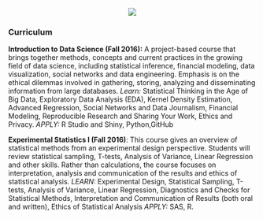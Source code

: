 <p align = "center">
<img src = "https://cdn1.datascience.smu.edu/static/images/smu-mds/program/color.png">
</p>


### Curriculum

**Introduction to Data Science (Fall 2016):** A project-based course that brings together methods, concepts and current practices in the growing field of data science, including statistical inference, financial modeling, data visualization, social networks and data engineering. Emphasis is on the ethical dilemmas involved in gathering, storing, analyzing and disseminating information from large databases. *Learn:* Statistical Thinking in the Age of Big Data, Exploratory Data Analysis (EDA), Kernel Density Estimation, Advanced Regression, Social Networks and Data Journalism, Financial Modeling, Reproducible Research and Sharing Your Work, Ethics and Privacy. *APPLY:* R Studio and Shiny, Python,GitHub

**Experimental Statistics I (Fall 2016)**: This course gives an overview of statistical methods from an experimental design perspective. Students will review statistical sampling, T-tests, Analysis of Variance, Linear Regression and other skills. Rather than calculations, the course focuses on interpretation, analysis and communication of the results and ethics of statistical analysis. *LEARN:* Experimental Design, Statistical Sampling, T-tests, Analysis of Variance, Linear Regression, Diagnostics and Checks for Statistical Methods, Interpretation and Communication of Results (both oral and written), Ethics of Statistical Analysis *APPLY:* SAS, R.
